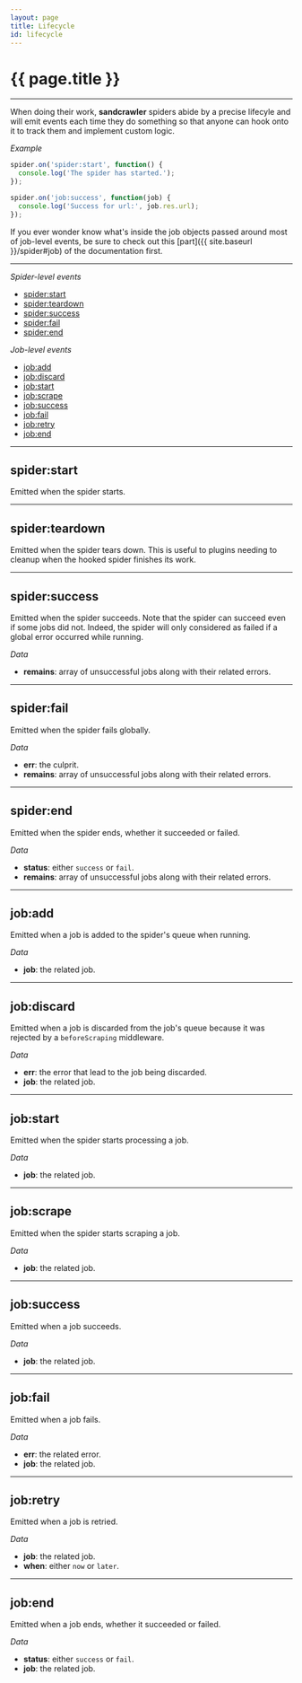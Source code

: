 ```yaml
---
layout: page
title: Lifecycle
id: lifecycle
---
```


# {{ page.title }}

---

When doing their work, **sandcrawler** spiders abide by a precise lifecyle and will emit events each time they do something so that anyone can hook onto it to track them and implement custom logic.

*Example*

```js
spider.on('spider:start', function() {
  console.log('The spider has started.');
});

spider.on('job:success', function(job) {
  console.log('Success for url:', job.res.url);
});
```

If you ever wonder know what's inside the job objects passed around most of job-level events, be sure to check out this [part]({{ site.baseurl }}/spider#job) of the documentation first.

---

*Spider-level events*

* [spider:start](#start)
* [spider:teardown](#teardown)
* [spider:success](#success)
* [spider:fail](#fail)
* [spider:end](#end)

*Job-level events*

* [job:add](#job-add)
* [job:discard](#job-discard)
* [job:start](#job-start)
* [job:scrape](#job-scrape)
* [job:success](#job-success)
* [job:fail](#job-fail)
* [job:retry](#job-retry)
* [job:end](#job-end)

---

<h2 id="start">spider:start</h2>

Emitted when the spider starts.

---

<h2 id="teardown">spider:teardown</h2>

Emitted when the spider tears down. This is useful to plugins needing to cleanup when the hooked spider finishes its work.

---

<h2 id="success">spider:success</h2>

Emitted when the spider succeeds. Note that the spider can succeed even if some jobs did not. Indeed, the spider will only considered as failed if a global error occurred while running.

*Data*

* **remains**: array of unsuccessful jobs along with their related errors.

---

<h2 id="fail">spider:fail</h2>

Emitted when the spider fails globally.

*Data*

* **err**: the culprit.
* **remains**: array of unsuccessful jobs along with their related errors.

---

<h2 id="end">spider:end</h2>

Emitted when the spider ends, whether it succeeded or failed.

*Data*

* **status**: either `success` or `fail`.
* **remains**: array of unsuccessful jobs along with their related errors.

---

<h2 id="job-add">job:add</h2>

Emitted when a job is added to the spider's queue when running.

*Data*

* **job**: the related job.

---

<h2 id="job-discard">job:discard</h2>

Emitted when a job is discarded from the job's queue because it was rejected by a `beforeScraping` middleware.

*Data*

* **err**: the error that lead to the job being discarded.
* **job**: the related job.

---

<h2 id="job-start">job:start</h2>

Emitted when the spider starts processing a job.

*Data*

* **job**: the related job.

---

<h2 id="job-scrape">job:scrape</h2>

Emitted when the spider starts scraping a job.

*Data*

* **job**: the related job.

---

<h2 id="job-success">job:success</h2>

Emitted when a job succeeds.

*Data*

* **job**: the related job.

---

<h2 id="job-fail">job:fail</h2>

Emitted when a job fails.

*Data*

* **err**: the related error.
* **job**: the related job.

---

<h2 id="job-retry">job:retry</h2>

Emitted when a job is retried.

*Data*

* **job**: the related job.
* **when**: either `now` or `later`.

---

<h2 id="job-end">job:end</h2>

Emitted when a job ends, whether it succeeded or failed.

*Data*

* **status**: either `success` or `fail`.
* **job**: the related job.
